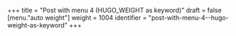 +++
title = "Post with menu 4 (HUGO_WEIGHT as keyword)"
draft = false
[menu."auto weight"]
  weight = 1004
  identifier = "post-with-menu-4--hugo-weight-as-keyword"
+++
